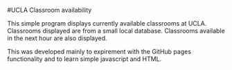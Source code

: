 #UCLA Classroom availability

This simple program displays currently available classrooms at UCLA. Classrooms displayed are from a small local database. Classrooms available in the next hour are also displayed.

This was developed mainly to expirement with the GitHub pages functionality and to learn simple javascript and HTML.
